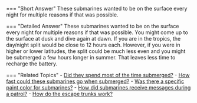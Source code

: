 
=== "Short Answer"
    These submarines wanted to be on the surface every night for multiple reasons if that was possible.

=== "Detailed Answer"
    These submarines wanted to be on the surface every night for multiple reasons if that was possible.  You might come up to the surface at dusk and dive again at dawn.  If you are in the tropics, the day/night split would be close to 12 hours each.  However, if you were in higher or lower latitudes, the split could be much less even and you might be submerged a few hours longer in summer.  That leaves less time to recharge the battery.

=== "Related Topics"
    - [Did they spend most of the time submerged?](../FAQs/did-they-spend-most-of-the-time-submerged.md)
    - [How fast could these submarines go when submerged?](../FAQs/how-fast-could-these-submarines-go-when-submerged.md)
    - [Was there a specific paint color for submarines?](../FAQs/was-there-a-specific-paint-color-for-submarines.md)
    - [How did submarines receive messages during a patrol?](../FAQs/how-did-submarines-receive-messages-during-a-patrol.md)
    - [How do the escape trunks work?](../FAQs/how-do-the-escape-trunks-work.md)
